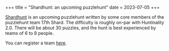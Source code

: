 +++
title = "Shardhunt: an upcoming puzzlehunt"
date = 2023-07-05
+++

[Shardhunt](https://shardhunt.com/) is an upcoming puzzlehunt written by some core members of the puzzlehunt team 17th Shard.<!-- more --> The difficulty is roughly on-par with Huntinality 2.0. There will be about 30 puzzles, and the hunt is best experienced by teams of 6 to 8 people.

You can register a team [here](https://shardhunt.com/register).